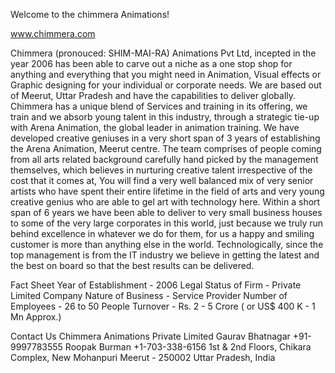 Welcome to the chimmera Animations!

www.chimmera.com

Chimmera (pronouced: SHIM-MAI-RA) Animations Pvt Ltd, incepted in the year 2006 has been able to carve out a niche as a one stop shop for anything and everything that you might need in Animation, Visual effects or Graphic designing for your individual or corporate needs. We are based out of Meerut, Uttar Pradesh and have the capabilities to deliver globally. Chimmera has a unique blend of Services and training in its offering, we train and we absorb young talent in this industry, through a strategic tie-up with Arena Animation, the global leader in animation training. We have developed creative geniuses in a very short span of 3 years of establishing the Arena Animation, Meerut centre. The team comprises of people coming from all arts related background carefully hand picked by the management themselves, which believes in nurturing creative talent irrespective of the cost that it comes at, You will find a very well balanced mix of very senior artists who have spent their entire lifetime in the field of arts and very young creative genius who are able to gel art with technology here. Within a short span of 6 years we have been able to deliver to very small business houses to some of the very large corporates in this world, just because we truly run behind excellence in whatever we do for them, for us a happy and smiling customer is more than anything else in the world. Technologically, since the top management is from the IT industry we believe in getting the latest and the best on board so that the best results can be delivered.

Fact Sheet Year of Establishment - 2006 Legal Status of Firm - Private Limited Company Nature of Business - Service Provider Number of Employees - 26 to 50 People Turnover - Rs. 2 - 5 Crore ( or US$ 400 K - 1 Mn Approx.)

Contact Us Chimmera Animations Private Limited Gaurav Bhatnagar +91-9997783555 Roopak Burman +1-703-338-6156 1st & 2nd Floors, Chikara Complex, New Mohanpuri Meerut - 250002 Uttar Pradesh, India
